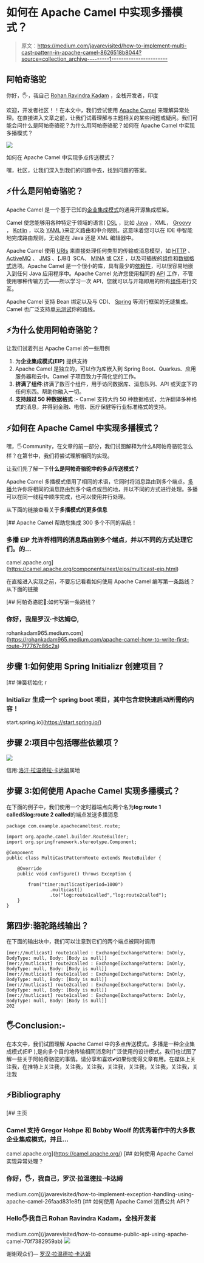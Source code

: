 # 如何在 Apache Camel 中实现多播模式？

> 原文：<https://medium.com/javarevisited/how-to-implement-multi-cast-pattern-in-apache-camel-8626518b8044?source=collection_archive---------1----------------------->

## 阿帕奇骆驼

你好，🖐，我自己 [Rohan Ravindra Kadam](https://medium.com/u/a1b33b7cda75?source=post_page-----8626518b8044--------------------------------) ，全栈开发者，印度

欢迎，开发者社区！！在本文中，我们尝试使用 [Apache Camel](https://javarevisited.blogspot.com/2022/02/top-5-courses-to-learn-apache-camel-in.html) 来理解异常处理。在直接进入文章之前，让我们试着理解与主题相关的某些问题或疑问。我们可能会问什么是阿帕奇骆驼？为什么用阿帕奇骆驼？如何在 Apache Camel 中实现多播模式？

[![](img/e8b7cb5bf31ffabe0bfdfb0f80e640cf.png)](https://www.java67.com/2022/02/5-best-apache-camel-courses-for-java.html)

如何在 Apache Camel 中实现多点传送模式？

嘿，社区，让我们深入到我们的问题中去，找到问题的答案。

## ⚡什么是阿帕奇骆驼？

Apache Camel 是一个基于已知的[企业集成模式](https://camel.apache.org/components/3.15.x/eips/enterprise-integration-patterns.html)的通用开源集成框架。

Camel 使您能够用各种特定于领域的语言( [DSL](https://camel.apache.org/manual/dsl.html) ，比如 [Java](/javarevisited/10-best-places-to-learn-java-online-for-free-ce5e713ab5b2) ，XML， [Groovy](/javarevisited/6-best-resources-to-learn-groovy-and-grails-for-java-developers-18c04e88fa8a) ， [Kotlin](/javarevisited/top-5-courses-to-learn-kotlin-in-2020-dfc3fa7706d8) ，以及 [YAML](https://javarevisited.blogspot.com/2021/11/top-5-courses-to-learn-yaml-in-2022.html) )来定义路由和中介规则。这意味着您可以在 IDE 中智能地完成路由规则，无论是在 Java 还是 XML 编辑器中。

Apache Camel 使用 [URIs](https://camel.apache.org/manual/uris.html) 来直接处理任何类型的传输或消息模型，如 [HTTP](https://camel.apache.org/components/3.15.x/http-component.html) 、 [ActiveMQ](https://camel.apache.org/components/3.15.x/activemq-component.html) 、 [JMS](https://camel.apache.org/components/3.15.x/jms-component.html) 、【JBI】SCA、 [MINA](https://camel.apache.org/components/3.15.x/mina-component.html) 或 [CXF](https://camel.apache.org/components/3.15.x/cxf-component.html) ，以及可插拔的[组件](https://camel.apache.org/manual/component.html)和[数据格式](https://camel.apache.org/manual/data-format.html)选项。Apache Camel 是一个很小的库，具有最少的[依赖性](https://camel.apache.org/manual/what-are-the-dependencies.html)，可以很容易地嵌入到任何 Java 应用程序中。Apache Camel 允许您使用相同的 [API](https://camel.apache.org/manual/exchange.html) 工作，不管使用哪种传输方式——所以学习一次 API，您就可以与开箱即用的所有[组件](https://camel.apache.org/components/3.15.x/index.html)进行交互。

Apache Camel 支持 Bean 绑定以及与 CDI、 [Spring](https://camel.apache.org/manual/spring.html) 等流行框架的无缝集成。Camel 也广泛支持[单元测试](https://camel.apache.org/manual/testing.html)你的路线。

## ⚡为什么使用阿帕奇骆驼？

让我们试着列出 Apache Camel 的一些用例

1.  为**企业集成模式(EIP)** 提供支持
2.  Apache Camel 是独立的，可以作为库嵌入到 Spring Boot、Quarkus、应用服务器和云中。Camel 子项目致力于简化您的工作。
3.  **挤满了组件**:挤满了数百个组件，用于访问数据库、消息队列、API 或天底下的任何东西。帮助你融入一切。
4.  **支持超过 50 种数据格式** :- Camel 支持大约 50 种数据格式，允许翻译多种格式的消息，并得到金融、电信、医疗保健等行业标准格式的支持。

## ⚡如何在 Apache Camel 中实现多播模式？

嘿，🖐Community，在文章的前一部分，我们试图解释为什么&阿帕奇骆驼怎么样？在第节中，我们将尝试理解相同的实现。

让我们先了解一下**什么是阿帕奇骆驼中的多点传送模式？**

Apache Camel 多播模式借用了相同的术语，它同时将消息路由到多个端点。[多播](https://www.java67.com/2017/08/top-17-sql-and-unix-interview-questions.html)允许你将相同的消息路由到多个端点或目的地，并以不同的方式进行处理。多播可以在同一线程中顺序完成，也可以使用并行处理。

从下面的链接查看关于**多播模式的更多信息**

 [## Apache Camel 帮助您集成 300 多个不同的系统！

### 多播 EIP 允许将相同的消息路由到多个端点，并以不同的方式处理它们。的…

camel.apache.org](https://camel.apache.org/components/next/eips/multicast-eip.html) 

在直接进入实现之前，不要忘记看看如何使用 Apache Camel 编写第一条路线？从下面的链接

[](https://rohankadam965.medium.com/apache-camel-how-to-write-first-route-7f7767c86c2a) [## 阿帕奇骆驼🦒:如何写第一条路线？

### 你好，我是罗汉·卡达姆😊,

rohankadam965.medium.com](https://rohankadam965.medium.com/apache-camel-how-to-write-first-route-7f7767c86c2a) 

## 步骤 1:如何使用 Spring Initializr 创建项目？

[](https://start.spring.io/) [## 弹簧初始化 r

### Initializr 生成一个 spring boot 项目，其中包含您快速启动所需的内容！

start.spring.io](https://start.spring.io/) 

## 步骤 2:项目中包括哪些依赖项？

[![](img/ba573deeffd99de9bc6a37f6001e038f.png)](https://javarevisited.blogspot.com/2019/03/top-5-course-to-learn-apache-maven-for.html)

信用:[洛汗·拉温德拉·卡达姆](https://medium.com/u/a1b33b7cda75?source=post_page-----8626518b8044--------------------------------)属地

## 步骤 3:如何使用 Apache Camel 实现多播模式？

在下面的例子中，我们使用一个定时器端点向两个名为**log:route 1 called**&**log:route 2 called**的端点发送多播消息

```
package com.example.apachecameltest.route;

import org.apache.camel.builder.RouteBuilder;
import org.springframework.stereotype.Component;

@Component
public class MultiCastPatternRoute extends RouteBuilder {

    @Override
    public void configure() throws Exception {

        from("timer:mutlicast?period=1000")
                .multicast()
                .to("log:route1called","log:route2called");
    }
}
```

## 第四步:骆驼路线输出？

在下面的输出块中，我们可以注意到它们的两个端点被同时调用

```
[mer://mutlicast] route1called : Exchange[ExchangePattern: InOnly, BodyType: null, Body: [Body is null]]
[mer://mutlicast] route2called : Exchange[ExchangePattern: InOnly, BodyType: null, Body: [Body is null]]
[mer://mutlicast] route1called : Exchange[ExchangePattern: InOnly, BodyType: null, Body: [Body is null]]
[mer://mutlicast] route2called : Exchange[ExchangePattern: InOnly, BodyType: null, Body: [Body is null]]
[mer://mutlicast] route1called : Exchange[ExchangePattern: InOnly, BodyType: null, Body: [Body is null]]
202
```

## 🖐Conclusion:-

在本文中，我们试图理解 Apache Camel 中的多点传送模式。多播是一种企业集成模式(EIP ),是向多个目的地传输相同消息时广泛使用的设计模式。我们也试图了解一些关于阿帕奇骆驼的事情。请分享和喜欢💕如果你觉得文章有用。在媒体上关注我，在推特上关注我，关注我，关注我，关注我，关注我，关注我，关注我，关注我

## ⚡Bibliography

[](https://camel.apache.org/) [## 主页

### Camel 支持 Gregor Hohpe 和 Bobby Woolf 的优秀著作中的大多数企业集成模式，并且…

camel.apache.org](https://camel.apache.org/) [](/javarevisited/how-to-implement-exception-handling-using-apache-camel-26faad831e8f) [## 如何使用 Apache Camel 实现异常处理？

### 你好，🖐，我自己，罗汉·拉温德拉·卡达姆

medium.com](/javarevisited/how-to-implement-exception-handling-using-apache-camel-26faad831e8f) [](/javarevisited/how-to-consume-public-api-using-apache-camel-70f7382959ab) [## 如何使用 Apache Camel 消费公共 API？

### Hello🖐我自己 Rohan Ravindra Kadam，全栈开发者

medium.com](/javarevisited/how-to-consume-public-api-using-apache-camel-70f7382959ab) ![](img/8952bc045d848312bfba126ae001248a.png)

谢谢观众们— [罗汉·拉温德拉·卡达姆](https://medium.com/u/a1b33b7cda75?source=post_page-----8626518b8044--------------------------------)